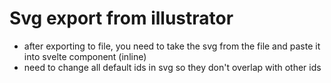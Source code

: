 # Svg export from illustrator

- after exporting to file, you need to take the svg from the file and paste it into svelte component (inline)
- need to change all default ids in svg so they don't overlap with other ids
